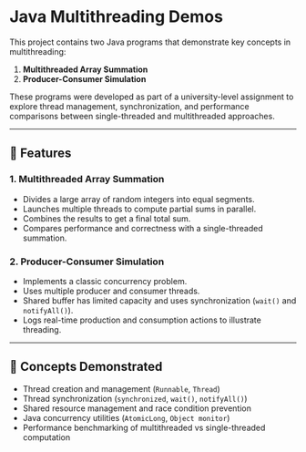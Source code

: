 # Java Multithreading Demos

This project contains two Java programs that demonstrate key concepts in multithreading:
1. **Multithreaded Array Summation**
2. **Producer-Consumer Simulation**

These programs were developed as part of a university-level assignment to explore thread management, synchronization, and performance comparisons between single-threaded and multithreaded approaches.

---

## 📌 Features

### 1. Multithreaded Array Summation
- Divides a large array of random integers into equal segments.
- Launches multiple threads to compute partial sums in parallel.
- Combines the results to get a final total sum.
- Compares performance and correctness with a single-threaded summation.

### 2. Producer-Consumer Simulation
- Implements a classic concurrency problem.
- Uses multiple producer and consumer threads.
- Shared buffer has limited capacity and uses synchronization (`wait()` and `notifyAll()`).
- Logs real-time production and consumption actions to illustrate threading.

---

## 🧠 Concepts Demonstrated
- Thread creation and management (`Runnable`, `Thread`)
- Thread synchronization (`synchronized`, `wait()`, `notifyAll()`)
- Shared resource management and race condition prevention
- Java concurrency utilities (`AtomicLong`, `Object monitor`)
- Performance benchmarking of multithreaded vs single-threaded computation
